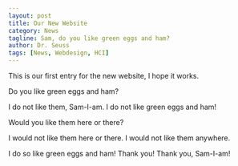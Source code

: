 ```yaml
---
layout: post
title: Our New Website
category: News
tagline: Sam, do you like green eggs and ham?
author: Dr. Seuss
tags: [News, Webdesign, HCI]
---
```


This is our first entry for the new website, I hope it works.

Do you like green eggs and ham?

I do not like them, Sam-I-am.
I do not like green eggs and ham!

Would you like them here or there?

I would not like them here or there.
I would not like them anywhere.

I do so like green eggs and ham!
Thank you! Thank you,
Sam-I-am!
